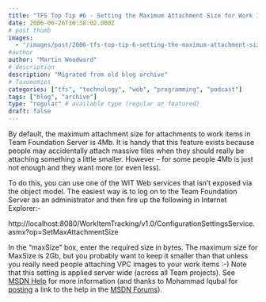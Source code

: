 ```yaml
---
title: "TFS Top Tip #6 - Setting the Maximum Attachment Size for Work Items"
date: 2006-06-26T10:38:02.000Z
# post thumb
images:
  - "/images/post/2006-tfs-top-tip-6-setting-the-maximum-attachment-size-for-work-items.jpg"
#author
author: "Martin Woodward"
# description
description: "Migrated from old blog archive"
# Taxonomies
categories: ["tfs", "technology", "web", "programming", "podcast"]
tags: ["blog", "archive"]
type: "regular" # available type (regular or featured)
draft: false
---
```

By default, the maximum attachment size for attachments to work items in Team Foundation Server is 4Mb.  It is handy that this feature exists because people may accidentally attach massive files when they should really be attaching something a little smaller.  However – for some people 4Mb is just not enough and they want more (or even less).

To do this, you can use one of the WIT Web services that isn’t exposed via the object model.  The easiest way is to log on to the Team Foundation Server as an administrator and then fire up the following in Internet Explorer:-

http://localhost:8080/WorkItemTracking/v1.0/ConfigurationSettingsService.asmx?op=SetMaxAttachmentSize

In the “maxSize” box, enter the required size in bytes.  The maximum size for MaxSize is 2Gb, but you probably want to keep it smaller than that unless you really need people attaching VPC images to your work items :-)   Note that this setting is applied server wide (across all Team projects).  See [MSDN Help](http://msdn2.microsoft.com/en-us/library/ms400780.aspx) for more information (and thanks to Mohammad Iqubal for [posting](http://forums.microsoft.com/MSDN/showpost.aspx?postid=499684&siteid=1) a link to the help in the [MSDN Forums](http://forums.microsoft.com/MSDN/default.aspx?ForumGroupID=5&SiteID=1)).